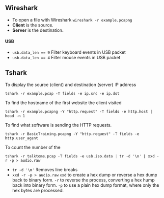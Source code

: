 ## Wireshark

* To open a file with Wireshark `wireshark -r example.pcapng`
* **Client** is the source.
* **Server** is the destination.


#### USB

* `usb.data_len == 9`  Filter keyboard events in USB packet
* `usb.data_len == 4`  Filter mouse events in USB packet


## Tshark

To display the source (client) and destination (server) IP address 
```
tshark -r example.pcap -T fields -e ip.src -e ip.dst
```

To find the hostname of the first website the client visited
```
tshark -r example.pcapng -Y "http.request" -T fields -e http.host | head -n 1
```

To find what software is sending the HTTP requests.
```
tshark -r BasicTraining.pcapng -Y "http.request" -T fields -e http.user_agent
```
To count the number of the 



```
tshark -r talktome.pcap -T fields -e usb.iso.data | tr -d '\n' | xxd -r -p > audio.raw
```

* `tr -d '\n'`   Removes line breaks
* `xxd -r -p > audio.raw`  `xxd` to create a hex dump or reverse a hex dump back to binary form. `-r` to reverse the process, converting a hex hump back into binary form. `-p` to use a plain hex dump format, where only the hex bytes are processed. 
